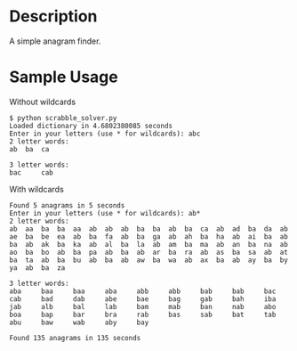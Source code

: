 # Description

A simple anagram finder.

# Sample Usage

Without wildcards

	$ python scrabble_solver.py
	Loaded dictionary in 4.6802380085 seconds
	Enter in your letters (use * for wildcards): abc
	2 letter words:
	ab 	ba 	ca 	

	3 letter words:
	bac 	cab 	
	
With wildcards

	Found 5 anagrams in 5 seconds
	Enter in your letters (use * for wildcards): ab*
	2 letter words:
	ab 	aa 	ba 	ba 	aa 	ab 	ab 	ab 	ba 	ba 	ab 	ba 	ca 	ab 	ad 	ba 	da 	ab 	ae 	ba 	be 	ea 	ab 	ba 	fa 	ab 	ba 	ga 	ab 	ah 	ba 	ha 	ab 	ai 	ba 	ab 	ba 	ab 	ak 	ba 	ka 	ab 	al 	ba 	la 	ab 	am 	ba 	ma 	ab 	an 	ba 	na 	ab 	ao 	ba 	bo 	ab 	ba 	pa 	ab 	ba 	ab 	ar 	ba 	ra 	ab 	as 	ba 	sa 	ab 	at 	ba 	ta 	ab 	ba 	bu 	ab 	ba 	ab 	aw 	ba 	wa 	ab 	ax 	ba 	ab 	ay 	ba 	by 	ya 	ab 	ba 	za 	

	3 letter words:
	aba 	baa 	baa 	aba 	abb 	abb 	bab 	bab 	bac 	cab 	bad 	dab 	abe 	bae 	bag 	gab 	bah 	iba 	jab 	alb 	bal 	lab 	bam 	mab 	ban 	nab 	abo 	boa 	bap 	bar 	bra 	rab 	bas 	sab 	bat 	tab 	abu 	baw 	wab 	aby 	bay 	

	Found 135 anagrams in 135 seconds